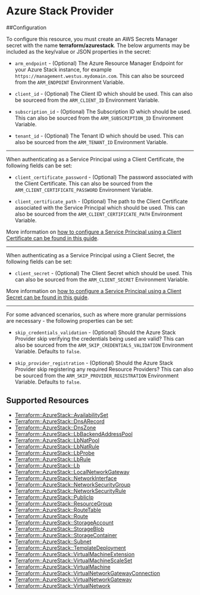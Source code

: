 # Azure Stack Provider

##Configuration

To configure this resource, you must create an AWS Secrets Manager secret with the name **terraform/azurestack**. The below arguments may be included as the key/value or JSON properties in the secret:

* `arm_endpoint` - (Optional) The Azure Resource Manager Endpoint for your Azure Stack instance, for example `https://management.westus.mydomain.com`. This can also be sourceed from the `ARM_ENDPOINT` Environment Variable.

* `client_id` - (Optional) The Client ID which should be used. This can also be sourceed from the `ARM_CLIENT_ID` Environment Variable.

* `subscription_id` - (Optional) The Subscription ID which should be used. This can also be sourced from the `ARM_SUBSCRIPTION_ID` Environment Variable.

* `tenant_id` - (Optional) The Tenant ID which should be used. This can also be sourced from the `ARM_TENANT_ID` Environment Variable.

---

When authenticating as a Service Principal using a Client Certificate, the following fields can be set:

* `client_certificate_password` - (Optional) The password associated with the Client Certificate. This can also be sourced from the `ARM_CLIENT_CERTIFICATE_PASSWORD` Environment Variable.

* `client_certificate_path` - (Optional) The path to the Client Certificate associated with the Service Principal which should be used. This can also be sourced from the `ARM_CLIENT_CERTIFICATE_PATH` Environment Variable.

More information on [how to configure a Service Principal using a Client Certificate can be found in this guide](auth/service_principal_client_certificate.html).

---

When authenticating as a Service Principal using a Client Secret, the following fields can be set:

* `client_secret` - (Optional) The Client Secret which should be used. This can also be sourced from the `ARM_CLIENT_SECRET` Environment Variable.

More information on [how to configure a Service Principal using a Client Secret can be found in this guide](auth/service_principal_client_secret.html).

---

For some advanced scenarios, such as where more granular permissions are necessary - the following properties can be set:

* `skip_credentials_validation` - (Optional) Should the Azure Stack Provider skip verifying the credentials being used are valid? This can also be sourced from the `ARM_SKIP_CREDENTIALS_VALIDATION` Environment Variable. Defaults to `false`.

* `skip_provider_registration` - (Optional) Should the Azure Stack Provider skip registering any required Resource Providers? This can also be sourced from the `ARM_SKIP_PROVIDER_REGISTRATION` Environment Variable. Defaults to `false`.


## Supported Resources

* [Terraform::AzureStack::AvailabilitySet](docs/providers/azurestack/AvailabilitySet.md)
* [Terraform::AzureStack::DnsARecord](docs/providers/azurestack/DnsARecord.md)
* [Terraform::AzureStack::DnsZone](docs/providers/azurestack/DnsZone.md)
* [Terraform::AzureStack::LbBackendAddressPool](docs/providers/azurestack/LbBackendAddressPool.md)
* [Terraform::AzureStack::LbNatPool](docs/providers/azurestack/LbNatPool.md)
* [Terraform::AzureStack::LbNatRule](docs/providers/azurestack/LbNatRule.md)
* [Terraform::AzureStack::LbProbe](docs/providers/azurestack/LbProbe.md)
* [Terraform::AzureStack::LbRule](docs/providers/azurestack/LbRule.md)
* [Terraform::AzureStack::Lb](docs/providers/azurestack/Lb.md)
* [Terraform::AzureStack::LocalNetworkGateway](docs/providers/azurestack/LocalNetworkGateway.md)
* [Terraform::AzureStack::NetworkInterface](docs/providers/azurestack/NetworkInterface.md)
* [Terraform::AzureStack::NetworkSecurityGroup](docs/providers/azurestack/NetworkSecurityGroup.md)
* [Terraform::AzureStack::NetworkSecurityRule](docs/providers/azurestack/NetworkSecurityRule.md)
* [Terraform::AzureStack::PublicIp](docs/providers/azurestack/PublicIp.md)
* [Terraform::AzureStack::ResourceGroup](docs/providers/azurestack/ResourceGroup.md)
* [Terraform::AzureStack::RouteTable](docs/providers/azurestack/RouteTable.md)
* [Terraform::AzureStack::Route](docs/providers/azurestack/Route.md)
* [Terraform::AzureStack::StorageAccount](docs/providers/azurestack/StorageAccount.md)
* [Terraform::AzureStack::StorageBlob](docs/providers/azurestack/StorageBlob.md)
* [Terraform::AzureStack::StorageContainer](docs/providers/azurestack/StorageContainer.md)
* [Terraform::AzureStack::Subnet](docs/providers/azurestack/Subnet.md)
* [Terraform::AzureStack::TemplateDeployment](docs/providers/azurestack/TemplateDeployment.md)
* [Terraform::AzureStack::VirtualMachineExtension](docs/providers/azurestack/VirtualMachineExtension.md)
* [Terraform::AzureStack::VirtualMachineScaleSet](docs/providers/azurestack/VirtualMachineScaleSet.md)
* [Terraform::AzureStack::VirtualMachine](docs/providers/azurestack/VirtualMachine.md)
* [Terraform::AzureStack::VirtualNetworkGatewayConnection](docs/providers/azurestack/VirtualNetworkGatewayConnection.md)
* [Terraform::AzureStack::VirtualNetworkGateway](docs/providers/azurestack/VirtualNetworkGateway.md)
* [Terraform::AzureStack::VirtualNetwork](docs/providers/azurestack/VirtualNetwork.md)